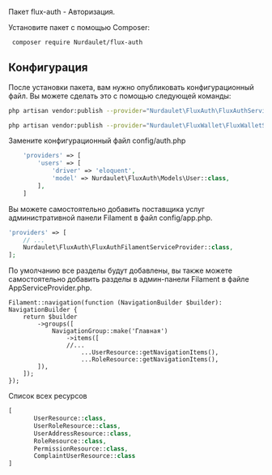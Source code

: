 Пакет flux-auth - Авторизация.

Установите пакет с помощью Composer:

``` bash
 composer require Nurdaulet/flux-auth
```

## Конфигурация

После установки пакета, вам нужно опубликовать конфигурационный файл. Вы можете сделать это с помощью следующей команды:

``` bash
php artisan vendor:publish --provider="Nurdaulet\FluxAuth\FluxAuthServiceProvider"

php artisan vendor:publish --provider="Nurdaulet\FluxWallet\FluxWalletServiceProvider"

```

Замените конфигурационный файл config/auth.php

``` php
    'providers' => [
        'users' => [
            'driver' => 'eloquent',
            'model' => Nurdaulet\FluxAuth\Models\User::class,
        ],
    ] 
```

Вы можете самостоятельно добавить поставщика услуг административной панели Filament в файл config/app.php.

``` php
'providers' => [
    // ...
    Nurdaulet\FluxAuth\FluxAuthFilamentServiceProvider::class,
];
```

По умолчанию все разделы будут добавлены, вы также можете самостоятельно добавить разделы в админ-панели Filament в
файле AppServiceProvider.php.

```
Filament::navigation(function (NavigationBuilder $builder): NavigationBuilder {
    return $builder
        ->groups([
            NavigationGroup::make('Главная')
                ->items([
                //...
                    ...UserResource::getNavigationItems(),
                    ...RoleResource::getNavigationItems(),
        ]),
    ]);
});
```

Список всех ресурсов
``` php
[
       UserResource::class,
       UserRoleResource::class,
       UserAddressResource::class,
       RoleResource::class,
       PermissionResource::class,
       ComplaintUserResource::class
]
```